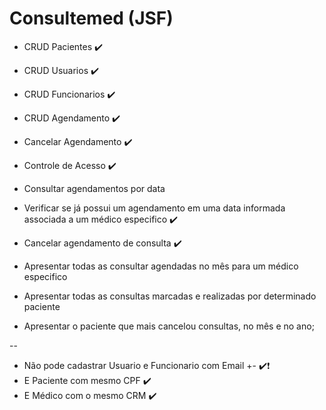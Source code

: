 # Consultemed (JSF)

* CRUD Pacientes :heavy_check_mark:
* CRUD Usuarios :heavy_check_mark:
* CRUD Funcionarios :heavy_check_mark:
* CRUD Agendamento :heavy_check_mark:
* Cancelar Agendamento :heavy_check_mark:
* Controle de Acesso :heavy_check_mark:

* Consultar agendamentos por data 
* Verificar se já possui um agendamento em uma data informada associada a um médico especifico :heavy_check_mark:
* Cancelar agendamento de consulta :heavy_check_mark:
* Apresentar todas as consultar agendadas no mês para um médico especifico
* Apresentar todas as consultas marcadas e realizadas por determinado paciente
* Apresentar o paciente que mais cancelou consultas, no mês e no ano;

--

* Não pode cadastrar Usuario e Funcionario com Email +- :heavy_check_mark:❗
* E Paciente com mesmo CPF :heavy_check_mark:
* E Médico com o mesmo CRM :heavy_check_mark:
